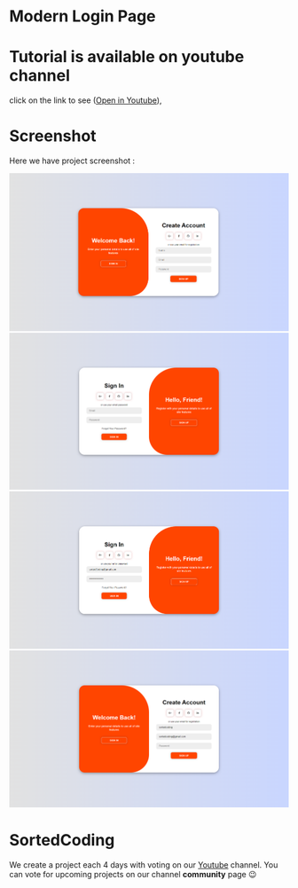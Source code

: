# Modern Login Page

# Tutorial is available on youtube channel

click on the link to see  ([Open in Youtube]()), 


# Screenshot
Here we have project screenshot :

![screenshot](Screenshot.png)
![screenshot](Screenshot1.png)
![screenshot](Screenshot3.png)
![screenshot](Screenshot2.png)

# SortedCoding

We create a project each 4 days with voting on our <a href="https://youtube.com/@SortedCoding" target="_blank">Youtube</a> channel.
You can vote for upcoming projects on our channel **community** page :wink:

